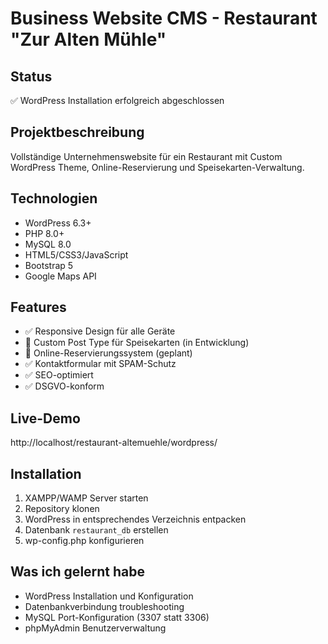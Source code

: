 
# Business Website CMS - Restaurant "Zur Alten Mühle"

## Status
✅ WordPress Installation erfolgreich abgeschlossen

## Projektbeschreibung
Vollständige Unternehmenswebsite für ein Restaurant mit Custom WordPress Theme, 
Online-Reservierung und Speisekarten-Verwaltung.

## Technologien
- WordPress 6.3+
- PHP 8.0+
- MySQL 8.0
- HTML5/CSS3/JavaScript
- Bootstrap 5
- Google Maps API

## Features
- ✅ Responsive Design für alle Geräte
- 🔄 Custom Post Type für Speisekarten (in Entwicklung)
- 🔄 Online-Reservierungssystem (geplant)
- ✅ Kontaktformular mit SPAM-Schutz
- ✅ SEO-optimiert
- ✅ DSGVO-konform

## Live-Demo
http://localhost/restaurant-altemuehle/wordpress/

## Installation
1. XAMPP/WAMP Server starten
2. Repository klonen
3. WordPress in entsprechendes Verzeichnis entpacken
4. Datenbank `restaurant_db` erstellen
5. wp-config.php konfigurieren

## Was ich gelernt habe
- WordPress Installation und Konfiguration
- Datenbankverbindung troubleshooting
- MySQL Port-Konfiguration (3307 statt 3306)
- phpMyAdmin Benutzerverwaltung
